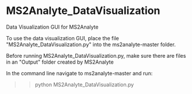 # MS2Analyte_DataVisualization
Data Visualization GUI for MS2Analyte


To use the data visualization GUI, place the file "MS2Analyte_DataVisualization.py" into the ms2analyte-master folder.

Before running MS2Analyte_DataVisualization.py, make sure there are files in an "Output" folder created by MS2Analyte

In the command line navigate to ms2analyte-master and run:

>> python MS2Analyte_DataVisualization.py

